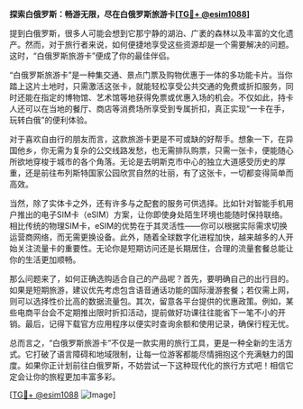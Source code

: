 **探索白俄罗斯：畅游无限，尽在白俄罗斯旅游卡[[TG💪+ @esim1088](https://t.me/s/esim1088)]**

提到白俄罗斯，很多人可能会想到它那宁静的湖泊、广袤的森林以及丰富的文化遗产。然而，对于旅行者来说，如何便捷地享受这些资源却是一个需要解决的问题。这时，“白俄罗斯旅游卡”便成了你的最佳伴侣。

“白俄罗斯旅游卡”是一种集交通、景点门票及购物优惠于一体的多功能卡片。当你踏上这片土地时，只需激活这张卡，就能轻松享受公共交通的免费或折扣服务，同时还能在指定的博物馆、艺术馆等地获得免票或优惠入场的机会。不仅如此，持卡人还可以在当地的餐厅、商店等消费场所享受到专属折扣，真正实现“一卡在手，玩转白俄”的便利体验。

对于喜欢自由行的朋友而言，这款旅游卡更是不可或缺的好帮手。想象一下，在异国他乡，你无需为复杂的公交线路发愁，也无需排队购票，只需一张卡，便能随心所欲地穿梭于城市的各个角落。无论是去明斯克市中心的独立大道感受历史的厚重，还是前往布列斯特国家公园欣赏自然的壮丽，有了这张卡，一切都变得简单而高效。

当然，除了实体卡之外，还有许多与之配套的服务可供选择。比如针对智能手机用户推出的电子SIM卡（eSIM）方案，让你即使身处陌生环境也能随时保持联络。相比传统的物理SIM卡，eSIM的优势在于其灵活性——你可以根据实际需求切换运营商网络，而无需更换设备。此外，随着全球数字化进程加快，越来越多的人开始关注流量卡的重要性。无论你是短期访问还是长期居住，合理的流量套餐总能让你的生活更加顺畅。

那么问题来了，如何正确选购适合自己的产品呢？首先，要明确自己的出行目的。如果是短期旅游，建议优先考虑包含语音通话功能的国际漫游套餐；若仅需上网，则可以选择性价比高的数据流量包。其次，留意各平台提供的优惠政策。例如，某些电商平台会不定期推出限时折扣活动，提前做好功课往往能省下一笔不小的开销。最后，记得下载官方应用程序以便实时查询余额和使用记录，确保行程无忧。

总而言之，“白俄罗斯旅游卡”不仅是一款实用的旅行工具，更是一种全新的生活方式。它打破了语言障碍和地域限制，让每一位游客都能尽情拥抱这个充满魅力的国度。如果你正计划前往白俄罗斯，不妨尝试一下这种现代化的旅行方式吧！相信它定会让你的旅程更加丰富多彩。

[[TG💪+ @esim1088](https://t.me/s/esim1088) ![Image](https://i.postimg.cc/4NQfJmqS/Snipaste-2025-05-13-00-14-12.png)]